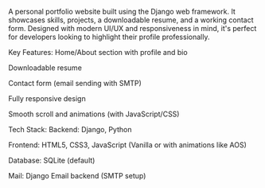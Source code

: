A personal portfolio website built using the Django web framework. It showcases skills, projects, a downloadable resume, and a working contact form. Designed with modern UI/UX and responsiveness in mind, it's perfect for developers looking to highlight their profile professionally.

Key Features:
Home/About section with profile and bio

Downloadable resume

Contact form (email sending with SMTP)

Fully responsive design

Smooth scroll and animations (with JavaScript/CSS)

Tech Stack:
Backend: Django, Python

Frontend: HTML5, CSS3, JavaScript (Vanilla or with animations like AOS)

Database: SQLite (default)

Mail: Django Email backend (SMTP setup)
